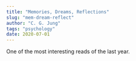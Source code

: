 ```yaml
---
title: "Memories, Dreams, Reflections"
slug: "mem-dream-reflect"
author: "C. G. Jung"
tags: "psychology"
date: 2020-07-01
---
```


One of the most interesting reads of the last year.
